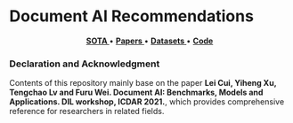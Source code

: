 # Document AI Recommendations

<p align="center">
   <strong><a href="#sota">SOTA </a></strong> •
   <strong><a href="./papers.md">Papers </a></strong> •
   <strong><a href="./datasets.md">Datasets </a></strong> •
   <strong><a href="#code">Code </a></strong>
</p>

### Declaration and Acknowledgment
Contents of this repository mainly base on the paper **Lei Cui, Yiheng Xu, Tengchao Lv and Furu Wei. Document AI: Benchmarks, Models and Applications. DIL workshop, ICDAR 2021.**, which provides comprehensive reference for researchers in related fields.

